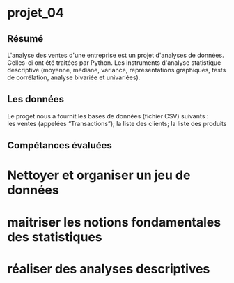 # projet_04
## Résumé 
L'analyse des ventes d'une entreprise  est un projet d'analyses de données. Celles-ci ont été traitées par Python. Les instruments d'analyse statistique descriptive (moyenne, médiane, variance, représentations graphiques, tests de corrélation, analyse bivariée  et univariées).
## Les données 
Le proget nous a fournit les bases de données (fichier CSV) suivants :  
les ventes (appelées “Transactions”);
la liste des clients;
la liste des produits
## Compétances évaluées 
# Nettoyer et organiser un jeu de données
# maitriser les notions fondamentales des statistiques 
# réaliser des analyses descriptives
